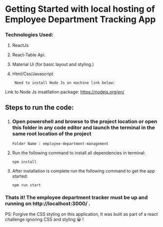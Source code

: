 # Getting Started with local hosting of Employee Department Tracking App

### Technologies Used:

1.  ReactJs
2.  React-Table Api.
3.  Material Ui (for basic layout and styling.)
4.  Html/Css/Javascript

         Need to install Node Js on machine link below:

Link to Node Js insatllation package:
https://nodejs.org/en/

## Steps to run the code:

1.  ### Open powershell and browse to the project location or open this folder in any code editor and launch the terminal in the same root location of the project

        Folder Name : employee-department-management

2.  Run the following command to install all dependencies in terminal:

    `npm install`

3.  After installation is complete run the following command to get the app started:

    `npm run start`

### Thats it! The employee department tracker must be up and running on http://localhost:3000/ .

PS: Forgive the CSS styling on this application, It was built as part of a react challenge ignoring CSS and styling :grinning: !
